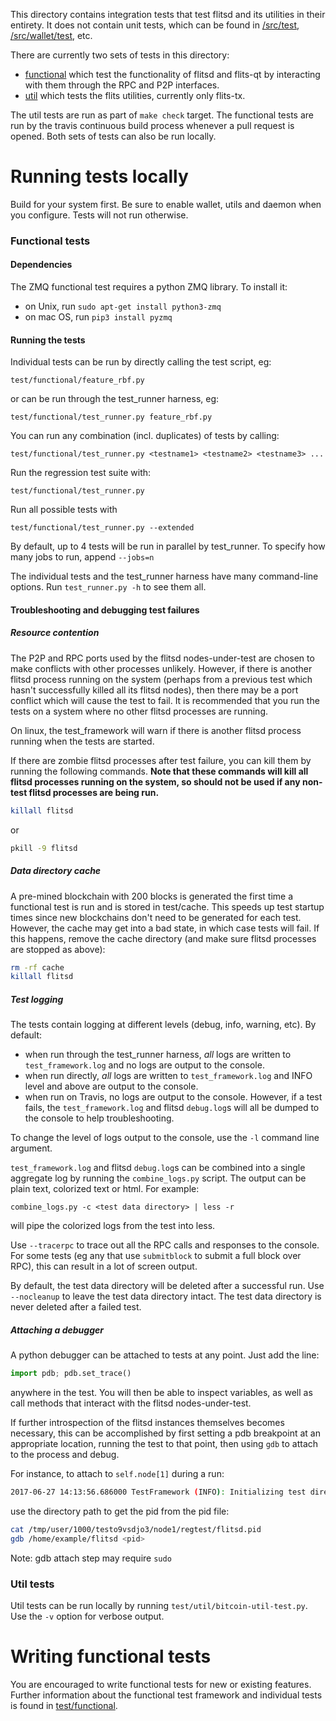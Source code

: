 This directory contains integration tests that test flitsd and its
utilities in their entirety. It does not contain unit tests, which
can be found in [/src/test](/src/test), [/src/wallet/test](/src/wallet/test),
etc.

There are currently two sets of tests in this directory:

- [functional](/test/functional) which test the functionality of
flitsd and flits-qt by interacting with them through the RPC and P2P
interfaces.
- [util](/test/util) which tests the flits utilities, currently only
flits-tx.

The util tests are run as part of `make check` target. The functional
tests are run by the travis continuous build process whenever a pull
request is opened. Both sets of tests can also be run locally.

# Running tests locally

Build for your system first. Be sure to enable wallet, utils and daemon when you configure. Tests will not run otherwise.

### Functional tests

#### Dependencies

The ZMQ functional test requires a python ZMQ library. To install it:

- on Unix, run `sudo apt-get install python3-zmq`
- on mac OS, run `pip3 install pyzmq`

#### Running the tests

Individual tests can be run by directly calling the test script, eg:

```
test/functional/feature_rbf.py
```

or can be run through the test_runner harness, eg:

```
test/functional/test_runner.py feature_rbf.py
```

You can run any combination (incl. duplicates) of tests by calling:

```
test/functional/test_runner.py <testname1> <testname2> <testname3> ...
```

Run the regression test suite with:

```
test/functional/test_runner.py
```

Run all possible tests with

```
test/functional/test_runner.py --extended
```

By default, up to 4 tests will be run in parallel by test_runner. To specify
how many jobs to run, append `--jobs=n`

The individual tests and the test_runner harness have many command-line
options. Run `test_runner.py -h` to see them all.

#### Troubleshooting and debugging test failures

##### Resource contention

The P2P and RPC ports used by the flitsd nodes-under-test are chosen to make
conflicts with other processes unlikely. However, if there is another flitsd
process running on the system (perhaps from a previous test which hasn't successfully
killed all its flitsd nodes), then there may be a port conflict which will
cause the test to fail. It is recommended that you run the tests on a system
where no other flitsd processes are running.

On linux, the test_framework will warn if there is another
flitsd process running when the tests are started.

If there are zombie flitsd processes after test failure, you can kill them
by running the following commands. **Note that these commands will kill all
flitsd processes running on the system, so should not be used if any non-test
flitsd processes are being run.**

```bash
killall flitsd
```

or

```bash
pkill -9 flitsd
```


##### Data directory cache

A pre-mined blockchain with 200 blocks is generated the first time a
functional test is run and is stored in test/cache. This speeds up
test startup times since new blockchains don't need to be generated for
each test. However, the cache may get into a bad state, in which case
tests will fail. If this happens, remove the cache directory (and make
sure flitsd processes are stopped as above):

```bash
rm -rf cache
killall flitsd
```

##### Test logging

The tests contain logging at different levels (debug, info, warning, etc). By
default:

- when run through the test_runner harness, *all* logs are written to
  `test_framework.log` and no logs are output to the console.
- when run directly, *all* logs are written to `test_framework.log` and INFO
  level and above are output to the console.
- when run on Travis, no logs are output to the console. However, if a test
  fails, the `test_framework.log` and flitsd `debug.log`s will all be dumped
  to the console to help troubleshooting.

To change the level of logs output to the console, use the `-l` command line
argument.

`test_framework.log` and flitsd `debug.log`s can be combined into a single
aggregate log by running the `combine_logs.py` script. The output can be plain
text, colorized text or html. For example:

```
combine_logs.py -c <test data directory> | less -r
```

will pipe the colorized logs from the test into less.

Use `--tracerpc` to trace out all the RPC calls and responses to the console. For
some tests (eg any that use `submitblock` to submit a full block over RPC),
this can result in a lot of screen output.

By default, the test data directory will be deleted after a successful run.
Use `--nocleanup` to leave the test data directory intact. The test data
directory is never deleted after a failed test.

##### Attaching a debugger

A python debugger can be attached to tests at any point. Just add the line:

```py
import pdb; pdb.set_trace()
```

anywhere in the test. You will then be able to inspect variables, as well as
call methods that interact with the flitsd nodes-under-test.

If further introspection of the flitsd instances themselves becomes
necessary, this can be accomplished by first setting a pdb breakpoint
at an appropriate location, running the test to that point, then using
`gdb` to attach to the process and debug.

For instance, to attach to `self.node[1]` during a run:

```bash
2017-06-27 14:13:56.686000 TestFramework (INFO): Initializing test directory /tmp/user/1000/testo9vsdjo3
```

use the directory path to get the pid from the pid file:

```bash
cat /tmp/user/1000/testo9vsdjo3/node1/regtest/flitsd.pid
gdb /home/example/flitsd <pid>
```

Note: gdb attach step may require `sudo`

### Util tests

Util tests can be run locally by running `test/util/bitcoin-util-test.py`.
Use the `-v` option for verbose output.

# Writing functional tests

You are encouraged to write functional tests for new or existing features.
Further information about the functional test framework and individual
tests is found in [test/functional](/test/functional).
